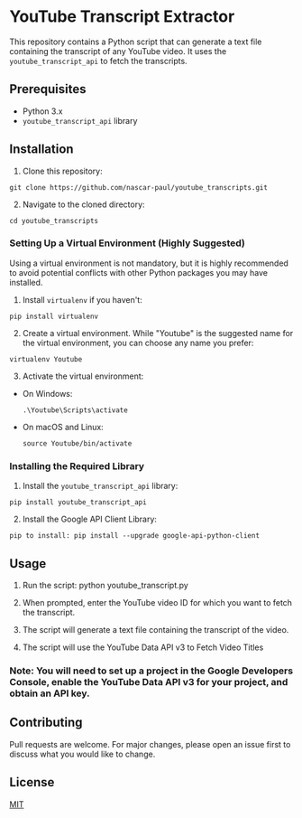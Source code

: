 
# YouTube Transcript Extractor

This repository contains a Python script that can generate a text file containing the transcript of any YouTube video. It uses the `youtube_transcript_api` to fetch the transcripts.

## Prerequisites

- Python 3.x
- `youtube_transcript_api` library

## Installation

1. Clone this repository:
  ```
git clone https://github.com/nascar-paul/youtube_transcripts.git
  ```

2. Navigate to the cloned directory:
  ```
cd youtube_transcripts
  ```

### Setting Up a Virtual Environment (Highly Suggested)

Using a virtual environment is not mandatory, but it is highly recommended to avoid potential conflicts with other Python packages you may have installed.

1. Install `virtualenv` if you haven't:
  ```
pip install virtualenv
  ```

2. Create a virtual environment. While "Youtube" is the suggested name for the virtual environment, you can choose any name you prefer:
  ```
virtualenv Youtube
  ```

3. Activate the virtual environment:

- On Windows:
  ```
  .\Youtube\Scripts\activate
  ```

- On macOS and Linux:
  ```
  source Youtube/bin/activate
  ```

### Installing the Required Library

1. Install the `youtube_transcript_api` library:
  ```
pip install youtube_transcript_api
  ```
2. Install the Google API Client Library:
  ```
pip to install: pip install --upgrade google-api-python-client
  ```

## Usage

1. Run the script:
python youtube_transcript.py

2. When prompted, enter the YouTube video ID for which you want to fetch the transcript.

3. The script will generate a text file containing the transcript of the video.

4. The script will use the YouTube Data API v3 to Fetch Video Titles

### Note: You will need to set up a project in the Google Developers Console, enable the YouTube Data API v3 for your project, and obtain an API key.


## Contributing

Pull requests are welcome. For major changes, please open an issue first to discuss what you would like to change.

## License

[MIT](https://choosealicense.com/licenses/mit/)
